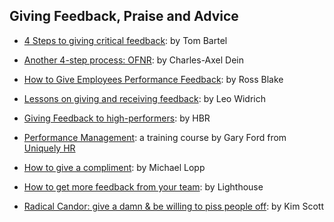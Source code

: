 ## Giving Feedback, Praise and Advice

- [4 Steps to giving critical feedback](https://www.tombartel.de/blog/a-primer-on-giving-critical-feedback): by Tom Bartel

- [Another 4-step process: OFNR](http://blog.d3in.org/post/153942984306/negative-feedback-antipatterns): by Charles-Axel Dein

- [How to Give Employees Performance Feedback](https://www.amazon.com/Employees-Performance-Feedback-Resolve-Resistance-ebook/dp/B00B7MWZIK/ref=sr_1_1?ie=UTF8&qid=1457551985&sr=8-1&keywords=ross+blake+feedback): by Ross Blake

- [Lessons on giving and receiving feedback](https://open.buffer.com/feedback): by Leo Widrich

- [Giving Feedback to high-performers](https://hbr.org): by HBR

- [Performance Management](http://uniquelyhr.com): a training course by Gary Ford from [Uniquely HR](http://uniquelyhr.com)

- [How to give a compliment](http://randsinrepose.com/archives/rainbows-and-unicorns): by Michael Lopp

- [How to get more feedback from your team](https://getlighthouse.com/blog/get-more-feedback-team): by Lighthouse

- [Radical Candor: give a damn & be willing to piss people off](http://firstround.com/review/radical-candor-the-surprising-secret-to-being-a-good-boss): by Kim Scott